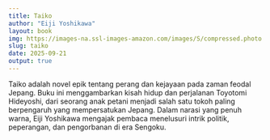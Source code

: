 ```yaml
---
title: Taiko
author: "Eiji Yoshikawa"
layout: book
img: https://images-na.ssl-images-amazon.com/images/S/compressed.photo.goodreads.com/books/1402402564i/6509552.jpg
slug: taiko
date: 2025-09-21
output: true
---
```


Taiko adalah novel epik tentang perang dan kejayaan pada zaman feodal Jepang. Buku ini menggambarkan kisah hidup dan perjalanan Toyotomi Hideyoshi, dari seorang anak petani menjadi salah satu tokoh paling berpengaruh yang mempersatukan Jepang. Dalam narasi yang penuh warna, Eiji Yoshikawa mengajak pembaca menelusuri intrik politik, peperangan, dan pengorbanan di era Sengoku.
